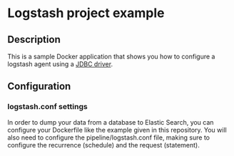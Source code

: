 # Logstash project example

## Description

This is a sample Docker application that shows you how to configure a logstash agent using a [JDBC driver](https://www.elastic.co/guide/en/logstash/current/plugins-inputs-jdbc.html).

## Configuration

### logstash.conf settings

In order to dump your data from a database to Elastic Search, you can configure your Dockerfile like the example given in this repository.
You will also need to configure the pipeline/logstash.conf file, making sure to configure the recurrence (schedule) and the request (statement).
